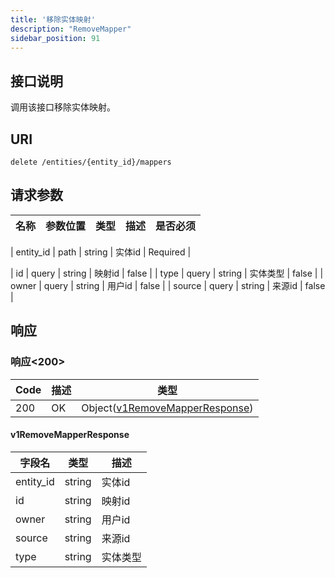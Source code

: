 ```yaml
---
title: '移除实体映射'
description: "RemoveMapper"
sidebar_position: 91
---
```

## 接口说明
调用该接口移除实体映射。

## URI

```
delete /entities/{entity_id}/mappers
```

## 请求参数

| 名称 | 参数位置 | 类型 | 描述 |  是否必须 |
| ---- | ---------- | ----------- | ----------- | ----------- | 

| entity_id | path | string | 实体id |  Required | 

| id | query | string | 映射id |  false |
| type | query | string | 实体类型 |  false |
| owner | query | string | 用户id |  false |
| source | query | string | 来源id |  false |


## 响应


### 响应<200>
| Code | 描述 | 类型 |
| ---- | ----------- | ------ | 
| 200 | OK | Object([v1RemoveMapperResponse](#v1RemoveMapperResponse)) |

#### v1RemoveMapperResponse

| 字段名 | 类型 | 描述 |
| ---- | ---- | ----------- | 
| entity_id | string | 实体id | 
| id | string | 映射id | 
| owner | string | 用户id | 
| source | string | 来源id | 
| type | string | 实体类型 |










